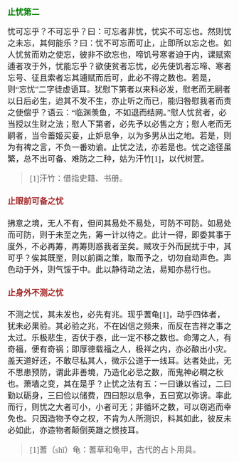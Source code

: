 <style type="text/css">
    h3{color:green;}
    h4{color:brown;}
    *{font-family: "楷体";font-size: 18px;}
    .markdown-body blockquote{color:#d11;}
    green{color:green;}
    greenbold{color:green;font-weight: bold}
    blue{color:blue;}
    red{color:red;}
    redbold{color:red;font-weight: bold}
    cyan{color:cyan;}
    purple{color:purple;}
    .bold{font-weight: bold;}
    .eightteen{font-size:18px;}
    .twenty{font-size:20px;}
</style>
### 止忧第二


忧可忘乎？不可忘乎？曰：可忘者非忧，忧实不可忘也。然则忧之未忘，其何能乐？曰：忧不可忘而可止，止即所以忘之也。如人忧贫而劝之使忘，彼非不欲忘也，啼饥号寒者迫于内，课赋索逋者攻于外，忧能忘乎？欲使贫者忘忧，必先使饥者忘啼、寒者忘号、征且索者忘其逋赋而后可，此必不得之数也。若是，则“忘忧”二字徒虚语耳。犹慰下第者以来科必发，慰老而无嗣者以日后必生，迨其不发不生，亦止听之而已，能归咎慰我者而责之使偿乎？语云：“临渊羡鱼，不如退而结网。”慰人忧贫者，必当授以生财之法；慰人下第者，必先予以必售之方；慰人老而无嗣者，当令蓄姬买妾，止妒息争，以为多男从出之地。若是，则为有裨之言，不负一番劝谕。止忧之法，亦若是也。忧之途径虽繁，总不出可备、难防之二种，姑为汗竹[1]，以代树萱。

> [1]汗竹：借指史籍、书册。





#### 止眼前可备之忧


拂意之境，无人不有，但问其易处不易处，可防不可防。如易处而可防，则于未至之先，筹一计以待之。此计一得，即委其事于度外，不必再筹，再筹则惑我者至矣。贼攻于外而民扰于中，其可乎？俟其既至，则以前画之策，取而予之，切勿自动声色。声色动于外，则气馁于中。此以静待动之法，易知亦易行也。





#### 止身外不测之忧


不测之忧，其未发也，必先有兆。现乎蓍龟[1]，动乎四体者，犹未必果验。其必验之兆，不在凶信之频来，而反在吉祥之事之太过。乐极悲生，否伏于泰，此一定不移之数也。命薄之人，有奇福，便有奇祸；即厚德载福之人，极祥之内，亦必酿出小灾。盖天道好还，不敢尽私其人，微示公道于一线耳。达者处此，无不思患预防，谓此非善境，乃造化必忌之数，而鬼神必瞷之秋也。萧墙之变，其在是乎？止忧之法有五：一曰谦以省过，二曰勤以砺身，三曰俭以储费，四曰恕以息争，五曰宽以弥谤。率此而行，则忧之大者可小，小者可无；非循环之数，可以窃逃而幸免也。只因造物予夺之权，不肯为人所测识，料其如此，彼反未必如此，亦造物者颠倒英雄之惯技耳。

> [1]蓍（shī）龟：蓍草和龟甲，古代的占卜用具。





